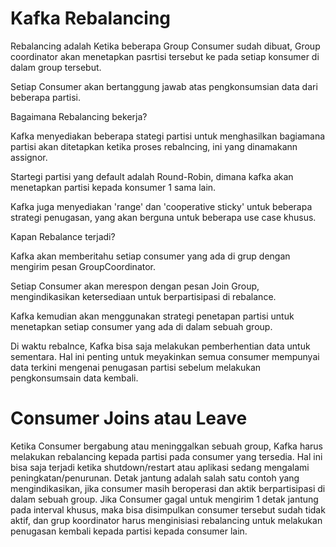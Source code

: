 # Kafka Rebalancing

Rebalancing adalah Ketika beberapa Group Consumer sudah dibuat, Group coordinator akan menetapkan pasrtisi tersebut ke pada setiap konsumer di dalam group tersebut.

Setiap Consumer akan bertanggung jawab atas pengkonsumsian data dari beberapa partisi.

Bagaimana Rebalancing bekerja?

Kafka menyediakan beberapa stategi partisi untuk menghasilkan bagiamana partisi akan ditetapkan ketika proses rebalncing, ini yang dinamakann assignor.

Startegi partisi yang default adalah Round-Robin, dimana kafka akan menetapkan partisi kepada konsumer 1 sama lain.

Kafka juga menyediakan 'range' dan 'cooperative sticky' untuk beberapa strategi penugasan, yang akan berguna untuk beberapa use case khusus.

Kapan Rebalance terjadi?

Kafka akan memberitahu setiap consumer yang ada di grup dengan mengirim pesan GroupCoordinator.

Setiap Consumer akan merespon dengan pesan Join Group, mengindikasikan ketersediaan untuk berpartisipasi di rebalance.

Kafka kemudian akan menggunakan strategi penetapan partisi untuk menetapkan setiap consumer yang ada di dalam sebuah group.

Di waktu rebalnce, Kafka bisa saja melakukan pemberhentian data untuk sementara. Hal ini penting untuk meyakinkan semua consumer mempunyai data terkini mengenai penugasan partisi sebelum melakukan pengkonsumsain data kembali.

# Consumer Joins atau Leave

Ketika Consumer bergabung atau meninggalkan sebuah group, Kafka harus melakukan rebalancing kepada partisi pada consumer yang tersedia. Hal ini bisa saja terjadi ketika shutdown/restart atau aplikasi sedang mengalami peningkatan/penurunan. Detak jantung adalah salah satu contoh yang mengindikasikan, jika consumer masih beroperasi dan aktik berpartisipasi di dalam sebuah group. Jika Consumer gagal untuk mengirim 1 detak jantung pada interval khusus, maka bisa disimpulkan consumer tersebut sudah tidak aktif, dan grup koordinator harus menginisiasi rebalancing untuk melakukan penugasan kembali kepada partisi kepada consumer lain.


